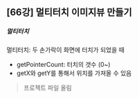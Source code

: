 ## [66강] 멀티터치 이미지뷰 만들기
##### 멀티터치
멀티터치: 두 손가락이 화면에 터치가 되었을 때  
- getPointerCount: 터치의 갯수 (0~)  
- getX와 getY를 통해서 위치를 가져올 수 있음  

> 프로젝트 파일 올림
